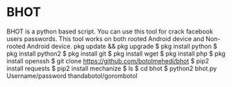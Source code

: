 # BHOT
BHOT is a python based script. You can use this tool for crack facebook users passwords. This tool works on both rooted Android device and Non-rooted Android device.  pkg update &amp;&amp; pkg upgrade $ pkg install python $ pkg install python2 $ pkg install git $ pkg install wget $ pkg install php $ pkg install openssh $ git clone https://github.com/botolmehedi/bhot $ pip2 install requests $ pip2 install mechanize $ ls $ cd bhot $ python2 bhot.py Username/password thandabotol/gorombotol
